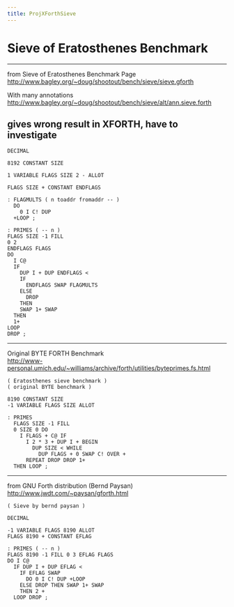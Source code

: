 ```yaml
---
title: ProjXForthSieve
---
```

  
  
# Sieve of Eratosthenes Benchmark  
  
---
from Sieve of Eratosthenes Benchmark Page  
http://www.bagley.org/~doug/shootout/bench/sieve/sieve.gforth  
  
With many annotations  
http://www.bagley.org/~doug/shootout/bench/sieve/alt/ann.sieve.forth  
  
gives wrong result in XFORTH, have to investigate  
---
```
DECIMAL

8192 CONSTANT SIZE

1 VARIABLE FLAGS SIZE 2 - ALLOT

FLAGS SIZE + CONSTANT ENDFLAGS

: FLAGMULTS ( n toaddr fromaddr -- )
  DO
    0 I C! DUP
  +LOOP ;

: PRIMES ( -- n )
FLAGS SIZE -1 FILL
0 2
ENDFLAGS FLAGS
DO
  I C@
  IF
    DUP I + DUP ENDFLAGS <
    IF
      ENDFLAGS SWAP FLAGMULTS
    ELSE
      DROP
    THEN
    SWAP 1+ SWAP
  THEN
  1+
LOOP
DROP ;
```
---
  
Original BYTE FORTH Benchmark  
http://www-personal.umich.edu/~williams/archive/forth/utilities/byteprimes.fs.html  
  
```
( Eratosthenes sieve benchmark )
( original BYTE benchmark )

8190 CONSTANT SIZE
-1 VARIABLE FLAGS SIZE ALLOT

: PRIMES
  FLAGS SIZE -1 FILL
  0 SIZE 0 DO
    I FLAGS + C@ IF
      I 2 * 3 + DUP I + BEGIN
        DUP SIZE < WHILE
          DUP FLAGS + 0 SWAP C! OVER +
      REPEAT DROP DROP 1+
  THEN LOOP ;

```
  
---
  
  
from GNU Forth distribution (Bernd Paysan)  
http://www.jwdt.com/~paysan/gforth.html  
  
```
( Sieve by bernd paysan )

DECIMAL

-1 VARIABLE FLAGS 8190 ALLOT
FLAGS 8190 + CONSTANT EFLAG

: PRIMES ( -- n )
FLAGS 8190 -1 FILL 0 3 EFLAG FLAGS
DO I C@
  IF DUP I + DUP EFLAG <
    IF EFLAG SWAP
      DO 0 I C! DUP +LOOP
    ELSE DROP THEN SWAP 1+ SWAP
    THEN 2 +
  LOOP DROP ;

```
  
